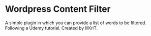 # Wordpress Content Filter

A simple plugin in which you can provide a list of words to be filtered. Following a Udemy tutorial.
Created by lilKriT.
